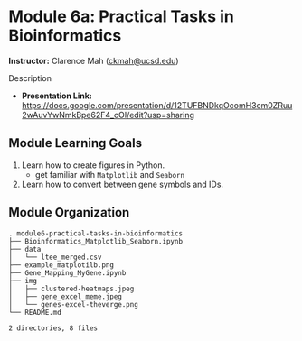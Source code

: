 # Module 6a: Practical Tasks in Bioinformatics

**Instructor:** Clarence Mah (ckmah@ucsd.edu)

Description

* **Presentation Link:** https://docs.google.com/presentation/d/12TUFBNDkqOcomH3cm0ZRuu2wAuvYwNmkBpe62F4_cOI/edit?usp=sharing

## Module Learning Goals

1. Learn how to create figures in Python.
    - get familiar with `Matplotlib` and `Seaborn`
2. Learn how to convert between gene symbols and IDs.

## Module Organization

```bashs
. module6-practical-tasks-in-bioinformatics
├── Bioinformatics_Matplotlib_Seaborn.ipynb
├── data
│   └── ltee_merged.csv
├── example_matplotilb.png
├── Gene_Mapping_MyGene.ipynb
├── img
│   ├── clustered-heatmaps.jpeg
│   ├── gene_excel_meme.jpeg
│   └── genes-excel-theverge.png
└── README.md

2 directories, 8 files
```